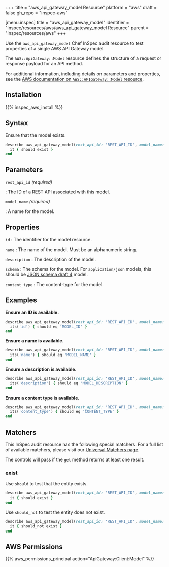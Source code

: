 +++
title = "aws_api_gateway_model Resource"
platform = "aws"
draft = false
gh_repo = "inspec-aws"

[menu.inspec]
title = "aws_api_gateway_model"
identifier = "inspec/resources/aws/aws_api_gateway_model Resource"
parent = "inspec/resources/aws"
+++

Use the `aws_api_gateway_model` Chef InSpec audit resource to test properties of a single AWS API Gateway model.

The `AWS::ApiGateway::Model` resource defines the structure of a request or response payload for an API method.

For additional information, including details on parameters and properties, see the [AWS documentation on `AWS::APIGateway::Model` resource](https://docs.aws.amazon.com/AWSCloudFormation/latest/UserGuide/aws-resource-apigateway-model.html).

## Installation

{{% inspec_aws_install %}}

## Syntax

Ensure that the model exists.

```ruby
describe aws_api_gateway_model(rest_api_id: 'REST_API_ID', model_name: 'MODEL_NAME') do
  it { should exist }
end
```

## Parameters

`rest_api_id` _(required)_

: The ID of a REST API associated with this model.

`model_name` _(required)_

: A name for the model.

## Properties

`id`
: The identifier for the model resource.

`name`
: The name of the model. Must be an alphanumeric string.

`description`
: The description of the model.

`schema`
: The schema for the model. For `application/json` models, this should be [JSON schema draft 4](https://tools.ietf.org/html/draft-zyp-json-schema-04) model.

`content_type`
: The content-type for the model.

## Examples

**Ensure an ID is available.**

```ruby
describe aws_api_gateway_model(rest_api_id: 'REST_API_ID', model_name: 'MODEL_NAME') do
  its('id') { should eq 'MODEL_ID' }
end
```

**Ensure a name is available.**

```ruby
describe aws_api_gateway_model(rest_api_id: 'REST_API_ID', model_name: 'MODEL_NAME') do
  its('name') { should eq 'MODEL_NAME' }
end
```

**Ensure a description is available.**

```ruby
describe aws_api_gateway_model(rest_api_id: 'REST_API_ID', model_name: 'MODEL_NAME') do
  its('description') { should eq 'MODEL_DESCRIPTION' }
end
```

**Ensure a content type is available.**

```ruby
describe aws_api_gateway_model(rest_api_id: 'REST_API_ID', model_name: 'MODEL_NAME') do
  its('content_type') { should eq 'CONTENT_TYPE' }
end
```

## Matchers

This InSpec audit resource has the following special matchers. For a full list of available matchers, please visit our [Universal Matchers page](https://www.inspec.io/docs/reference/matchers/).

The controls will pass if the `get` method returns at least one result.

### exist

Use `should` to test that the entity exists.

```ruby
describe aws_api_gateway_model(rest_api_id: 'REST_API_ID', model_name: 'MODEL_NAME') do
  it { should exist }
end
```

Use `should_not` to test the entity does not exist.

```ruby
describe aws_api_gateway_model(rest_api_id: 'REST_API_ID', model_name: 'MODEL_NAME') do
  it { should_not exist }
end
```

## AWS Permissions

{{% aws_permissions_principal action="ApiGateway:Client:Model" %}}

